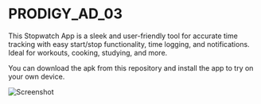 # PRODIGY_AD_03
 This Stopwatch App is a sleek and user-friendly tool for accurate time tracking with easy start/stop functionality, time logging, and notifications. Ideal for workouts, cooking, studying, and more.

 You can download the apk from this repository and install the app to try on your own device.

![Screenshot](images/stopwatch.jpg)
